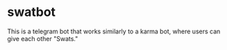 # swatbot

This is a telegram bot that works similarly to a karma bot, where users can give each other "Swats."

